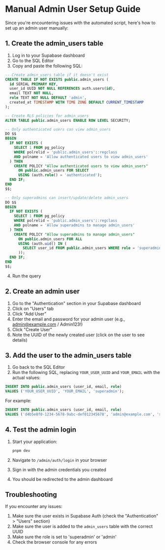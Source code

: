 # Manual Admin User Setup Guide

Since you're encountering issues with the automated script, here's how to set up an admin user manually:

## 1. Create the admin_users table

1. Log in to your Supabase dashboard
2. Go to the SQL Editor
3. Copy and paste the following SQL:

```sql
-- Create admin_users table if it doesn't exist
CREATE TABLE IF NOT EXISTS public.admin_users (
  id SERIAL PRIMARY KEY,
  user_id UUID NOT NULL REFERENCES auth.users(id),
  email TEXT NOT NULL,
  role TEXT NOT NULL DEFAULT 'admin',
  created_at TIMESTAMP WITH TIME ZONE DEFAULT CURRENT_TIMESTAMP
);

-- Create RLS policies for admin_users
ALTER TABLE public.admin_users ENABLE ROW LEVEL SECURITY;

-- Only authenticated users can view admin_users
DO $$
BEGIN
  IF NOT EXISTS (
    SELECT 1 FROM pg_policy 
    WHERE polrelid = 'public.admin_users'::regclass 
    AND polname = 'Allow authenticated users to view admin_users'
  ) THEN
    CREATE POLICY "Allow authenticated users to view admin_users"
      ON public.admin_users FOR SELECT
      USING (auth.role() = 'authenticated');
  END IF;
END
$$;

-- Only superadmins can insert/update/delete admin_users
DO $$
BEGIN
  IF NOT EXISTS (
    SELECT 1 FROM pg_policy 
    WHERE polrelid = 'public.admin_users'::regclass 
    AND polname = 'Allow superadmins to manage admin_users'
  ) THEN
    CREATE POLICY "Allow superadmins to manage admin_users"
      ON public.admin_users FOR ALL
      USING (auth.uid() IN (
        SELECT user_id FROM public.admin_users WHERE role = 'superadmin'
      ));
  END IF;
END
$$;
```

4. Run the query

## 2. Create an admin user

1. Go to the "Authentication" section in your Supabase dashboard
2. Click on "Users" tab
3. Click "Add User"
4. Enter the email and password for your admin user (e.g., admin@example.com / Admin123!)
5. Click "Create User"
6. Note the UUID of the newly created user (click on the user to see details)

## 3. Add the user to the admin_users table

1. Go back to the SQL Editor
2. Run the following SQL, replacing `YOUR_USER_UUID` and `YOUR_EMAIL` with the actual values:

```sql
INSERT INTO public.admin_users (user_id, email, role)
VALUES ('YOUR_USER_UUID', 'YOUR_EMAIL', 'superadmin');
```

For example:
```sql
INSERT INTO public.admin_users (user_id, email, role)
VALUES ('d4b5e8f0-1234-5678-9abc-def012345678', 'admin@example.com', 'superadmin');
```

## 4. Test the admin login

1. Start your application:
   ```bash
   pnpm dev
   ```

2. Navigate to `/admin/auth/login` in your browser
3. Sign in with the admin credentials you created
4. You should be redirected to the admin dashboard

## Troubleshooting

If you encounter any issues:

1. Make sure the user exists in Supabase Auth (check the "Authentication" > "Users" section)
2. Make sure the user is added to the `admin_users` table with the correct UUID
3. Make sure the role is set to 'superadmin' or 'admin'
4. Check the browser console for any errors
